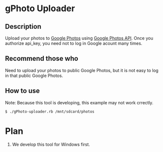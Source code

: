 # gPhoto Uploader
## Description
Upload your photos to [Google Photos](https://photos.google.com/) using [Google Photos API](https://developers.google.com/photos/library/guides/overview).
Once you authorize api_key, you need not to log in Google acount many times.

## Recommend those who
Need to upload your photos to public Google Photos, but it is not easy to log in that public Google Photos.

## How to use
Note: Because this tool is developing, this example may not work crrectly.
```bash
$ ./gPhoto-uploader.rb /mnt/sdcard/photos
```

# Plan
1. We develop this tool for Windows first.
